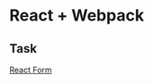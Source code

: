 # React + Webpack

## Task 
[React Form](https://github.com/rolling-scopes-school/tasks/blob/master/tasks/react/react-forms.md)
